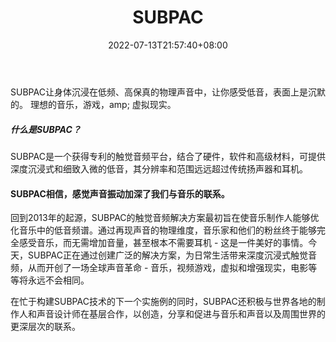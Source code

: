 ﻿---
weight: 
title: "SUBPAC"
description: "SUBPAC lets you feel the bass by immersing the body in low-frequency, high-fidelity physical sound, silent on the outside. Ideal for music, gaming, amp; VR."
date: 2022-07-13T21:57:40+08:00
lastmod: 2022-07-13T16:45:40+08:00
draft: false
authors: ["MineW"]
featuredImage: "303.webp"
link: "https://subpac.com/"
tags: ["SUBPAC","人机交互"]
categories: ["navigation"]
navigation: ["人机交互"]
lightgallery: true
toc: true
pinned: false
recommend: false
recommend1: false
---
SUBPAC让身体沉浸在低频、高保真的物理声音中，让你感受低音，表面上是沉默的。 理想的音乐，游戏，amp; 虚拟现实。 

##### 什么是SUBPAC？
SUBPAC是一个获得专利的触觉音频平台，结合了硬件，软件和高级材料，可提供深度沉浸式和细致入微的低音，其分辨率和范围远远超过传统扬声器和耳机。

#### SUBPAC相信，感觉声音振动加深了我们与音乐的联系。 

回到2013年的起源，SUBPAC的触觉音频解决方案最初旨在使音乐制作人能够优化音乐中的低音频谱。通过再现声音的物理维度，音乐家和他们的粉丝终于能够完全感受音乐，而无需增加音量，甚至根本不需要耳机 - 这是一件美好的事情。今天，SUBPAC正在通过创建广泛的解决方案，为日常生活带来深度沉浸式触觉音频，从而开创了一场全球声音革命 - 音乐，视频游戏，虚拟和增强现实，电影等等将永远不会相同。

在忙于构建SUBPAC技术的下一个实施例的同时，SUBPAC还积极与世界各地的制作人和声音设计师在基层合作，以创造，分享和促进与音乐和声音以及周围世界的更深层次的联系。